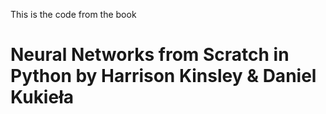 This is the code from the book <br>
# Neural Networks from Scratch in Python by Harrison Kinsley & Daniel Kukieła
